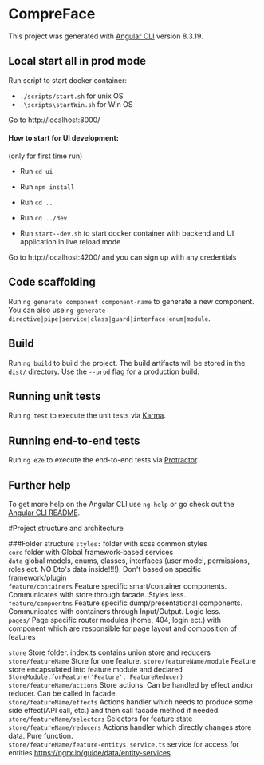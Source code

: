# CompreFace

This project was generated with [Angular CLI](https://github.com/angular/angular-cli) version 8.3.19.

## Local start all in prod mode
Run script to start docker container:
  * `./scripts/start.sh` for unix OS
  * `.\scripts\startWin.sh` for Win OS
  
Go to http://localhost:8000/

#### How to start for UI development:  
(only for first time run)
- Run `cd ui`
- Run `npm install`

- Run `cd ..`
- Run `cd ../dev`
- Run `start--dev.sh` to start docker container with backend and UI application in live reload mode

Go to http://localhost:4200/ and you can sign up with any credentials

## Code scaffolding

Run `ng generate component component-name` to generate a new component. You can also use `ng generate directive|pipe|service|class|guard|interface|enum|module`.

## Build

Run `ng build` to build the project. The build artifacts will be stored in the `dist/` directory. Use the `--prod` flag for a production build.

## Running unit tests

Run `ng test` to execute the unit tests via [Karma](https://karma-runner.github.io).

## Running end-to-end tests

Run `ng e2e` to execute the end-to-end tests via [Protractor](http://www.protractortest.org/).

## Further help

To get more help on the Angular CLI use `ng help` or go check out the [Angular CLI README](https://github.com/angular/angular-cli/blob/master/README.md).

#Project structure and architecture

###Folder structure
`styles:` folder with scss common styles \
`core` folder with Global framework-based services \
`data` global models, enums, classes, interfaces (user model, permissions, roles ect. NO Dto's data inside!!!!). Don't based on specific framework/plugin \
`feature/containers` Feature specific smart/container components. Communicates with store through facade. Styles less.\
`feature/compoentns` Feature specific dump/presentational components. Communicates with containers  through Input/Output. Logic less.\
`pages/` Page specific router modules (home, 404, login ect.) with component which are responsible for page layout and composition of features

`store` Store folder. index.ts contains union store and reducers\
`store/featureName` Store for one feature.
`store/featureName/module` Feature store encapsulated into feature module and declared `StoreModule.forFeature('Feature', FeatureReducer)`
`store/featureName/actions` Store actions. Can be handled by effect and/or reducer. Can be called in facade.\
`store/featureName/effects` Actions handler which needs to produce some side effect(API call, etc.) and then call facade method if needed.\
`store/featureName/selectors` Selectors for feature state
`store/featureName/reducers` Actions handler which directly changes store data. Pure function.\
`store/featureName/feature-entitys.service.ts` service for access for entities https://ngrx.io/guide/data/entity-services

